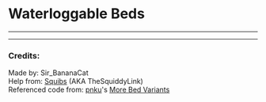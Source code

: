 # Waterloggable Beds
____

____
### Credits:
Made by: Sir_BananaCat\
Help from: [Squibs](https://github.com/TheSquiddyLink) (AKA TheSquiddyLink)\
Referenced code from: [pnku](https://github.com/pnk2u)'s [More Bed Variants](https://modrinth.com/mod/more-bed-variants)